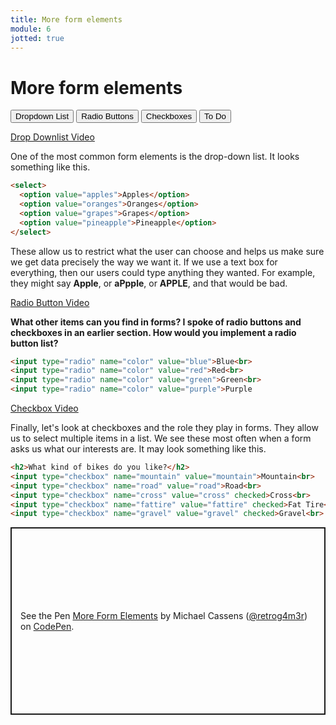 ```yaml
---
title: More form elements
module: 6
jotted: true
---
```


# More form elements

<div class="tab">
  <button class="tablinks active" onclick="openTab(event, 'Dropdown')">Dropdown List</button>
  <button class="tablinks" onclick="openTab(event, 'Radio')">Radio Buttons</button>
  <button class="tablinks" onclick="openTab(event, 'Checkbox')">Checkboxes</button>
  <button class="tablinks" onclick="openTab(event, 'ToDo')">To Do</button>
    
</div>

<!-- Tab content -->
<div id="Dropdown" class="tabcontent" style="display:block">

<p><a href="//www.youtube.com/embed/rJJ-rnX3SPM" data-lity>Drop Downlist Video</a></p>
<!-- dropdowns -->

<p>One of the most common form elements is the drop-down list.  It looks something like this.</p>

<div class="tabhtml" markdown="1">

```html
<select>
  <option value="apples">Apples</option>
  <option value="oranges">Oranges</option>
  <option value="grapes">Grapes</option>
  <option value="pineapple">Pineapple</option>
</select>
```

</div>

These allow us to restrict what the user can choose and helps us make sure we get data precisely the way we want it. If we use a text box for everything, then our users could type anything they wanted.  For example, they might say <b>Apple</b>, or <b>aPpple</b>, or <b>APPLE</b>, and that would be bad.
</div>

<div id="Radio" class="tabcontent">

<!-- video -->

<p><a href="//www.youtube.com/embed/Mzx_lShObmc" data-lity>Radio Button Video</a></p>

<!-- radio -->
<b>What other items can you find in forms?  I spoke of radio buttons and checkboxes in an earlier section.  How would you implement a radio button list?</b>

<div class="tabhtml" markdown="1">

```html
<input type="radio" name="color" value="blue">Blue<br>
<input type="radio" name="color" value="red">Red<br>
<input type="radio" name="color" value="green">Green<br>
<input type="radio" name="color" value="purple">Purple
```

</div>

</div>

<div id="Checkbox" class="tabcontent">

<!-- video -->
<p><a href="//www.youtube.com/embed//28ccGRjnV_Q" data-lity>Checkbox Video</a></p>

<!-- checkboxes -->
<p>Finally, let's look at checkboxes and the role they play in forms.  They allow us to select multiple items in a list.  We see these most often when a form asks us what our interests are.  It may look something like this.</p>

<div class="tabhtml" markdown="1">

```html
<h2>What kind of bikes do you like?</h2>
<input type="checkbox" name="mountain" value="mountain">Mountain<br>
<input type="checkbox" name="road" value="road">Road<br>
<input type="checkbox" name="cross" value="cross" checked>Cross<br>
<input type="checkbox" name="fattire" value="fattire" checked>Fat Tire<br>
<input type="checkbox" name="gravel" value="gravel" checked>Gravel<br>
```

</div>

</div>

<div id="ToDo" class="tabcontent">

<p class="codepen" data-height="300" data-default-tab="html,result" data-slug-hash="vYZPQzw" data-editable="true" data-user="retrog4m3r" style="height: 300px; box-sizing: border-box; display: flex; align-items: center; justify-content: center; border: 2px solid; margin: 1em 0; padding: 1em;">
  <span>See the Pen <a href="https://codepen.io/retrog4m3r/pen/vYZPQzw">
  More Form Elements</a> by Michael Cassens (<a href="https://codepen.io/retrog4m3r">@retrog4m3r</a>)
  on <a href="https://codepen.io">CodePen</a>.</span>
</p>
<script async src="https://cpwebassets.codepen.io/assets/embed/ei.js"></script>
</div>